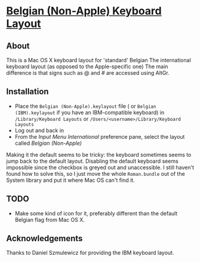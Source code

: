 # [Belgian (Non-Apple) Keyboard Layout](https://el-tramo.be/be-non-apple)

## About

This is a Mac OS X keyboard layout for 'standard' Belgian
The international keyboard layout (as opposed to the Apple-specific one)
The main difference is that signs such as @ and # are accessed using AltGr.


## Installation

- Place the `Belgian (Non-Apple).keylayout` file (
	or `Belgian (IBM).keylayout` if you have an IBM-compatible keyboard)
	in `/Library/Keyboard Layouts`
	or `/Users/<username>/Library/Keyboard Layouts` 
- Log out and back in
- From the *Input Menu* *International* preference pane, select 
	the layout called *Belgian (Non-Apple)*

Making it the default seems to be tricky: the keyboard sometimes seems to
jump back to the default layout. Disabling the default keyboard seems 
impossible since the checkbox is greyed out and unaccessible. I still 
haven't found how to solve this, so I just move the whole `Roman.bundle`
out of the System library and put it where Mac OS can't find it.

## TODO

- Make some kind of icon for it, preferably different than the default Belgian flag from Mac OS X.

## Acknowledgements

Thanks to Daniel Szmulewicz for providing the IBM keyboard layout.
